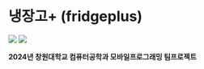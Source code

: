 # 냉장고+ (fridgeplus)
<img src="https://img.shields.io/badge/Android-34A853?style=for-the-badge&logo=android&logoColor=white"> <img src="https://img.shields.io/badge/Java-ED8106?style=for-the-badge&logo=openjdk&logoColor=white"> 

**2024년 창원대학교 컴퓨터공학과 모바일프로그래밍 팀프로젝트**
